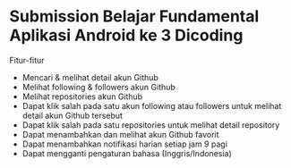 # Submission Belajar Fundamental Aplikasi Android ke 3 Dicoding
Fitur-fitur
<ul>
  <li>Mencari & melihat detail akun Github</li>
  <li>Melihat following & followers akun Github</li>
  <li>Melihat repositories akun Github</li>
  <li>Dapat klik salah pada satu akun following atau followers untuk melihat detail akun Github tersebut</li>
  <li>Dapat klik salah pada satu repositories untuk melihat detail repository</li>
  <li>Dapat menambahkan dan melihat akun Github favorit</li>
  <li>Dapat menambahkan notifikasi harian setiap jam 9 pagi</li>
  <li>Dapat mengganti pengaturan bahasa (Inggris/Indonesia)</li>
</ul>
